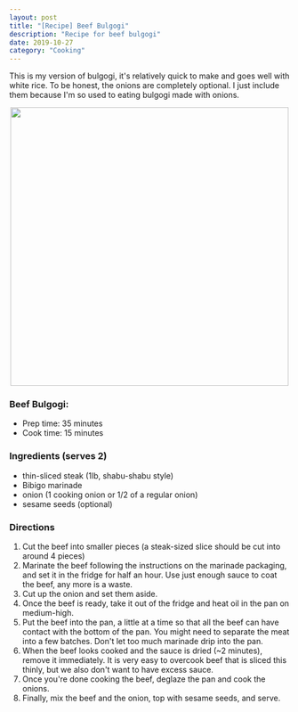 ```yaml
---
layout: post
title: "[Recipe] Beef Bulgogi"
description: "Recipe for beef bulgogi"
date: 2019-10-27
category: "Cooking"
---
```

This is my version of bulgogi, it's relatively quick to make and goes well with white rice. To be honest, the onions are completely optional. I just include them because I'm so used to eating bulgogi made with onions.

<!-- more -->

<p align="center">
  <img height="500" src="https://yangdanny97.github.io/misc/cooking/bulgogi.png">
</p>

### Beef Bulgogi:
- Prep time: 35 minutes
- Cook time: 15 minutes

### Ingredients (serves 2)
- thin-sliced steak (1lb, shabu-shabu style)
- Bibigo marinade
- onion (1 cooking onion or 1/2 of a regular onion)
- sesame seeds (optional)

### Directions
1. Cut the beef into smaller pieces (a steak-sized slice should be cut into around 4 pieces)
2. Marinate the beef following the instructions on the marinade packaging, and set it in the fridge for half an hour. Use just enough sauce to coat the beef, any more is a waste.
3. Cut up the onion and set them aside.
4. Once the beef is ready, take it out of the fridge and heat oil in the pan on medium-high.
5. Put the beef into the pan, a little at a time so that all the beef can have contact with the bottom of the pan. You might need to separate the meat into a few batches. Don't let too much marinade drip into the pan.
6. When the beef looks cooked and the sauce is dried (~2 minutes), remove it immediately. It is very easy to overcook beef that is sliced this thinly, but we also don't want to have excess sauce.
7. Once you're done cooking the beef, deglaze the pan and cook the onions. 
8. Finally, mix the beef and the onion, top with sesame seeds, and serve.

